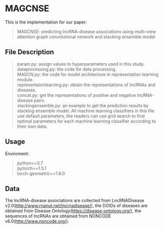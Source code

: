 # MAGCNSE
This is the implementation for our paper:
>MAGCNSE: predicting lncRNA-disease associations using multi-view attention graph convolutional network and stacking ensemble model
## File Description 
>param.py: assign values to hyperparameters used in this study.  
dataprocessing.py: the code for data processing.  
MAGCN.py: the code for model architecture in representation learning module.  
representaionlearning.py: obtain the representations of lncRNAs and diseases.  
concat.py: get the representations of positive and negative lncRNA-disease pairs.  
stackingensemble.py: an example to get the prediction results by stacking ensemble model. All machine learning classifiers in this file use default parameters, the readers can use grid search to find optimal parameters for each machine learning classifier according to their own data. 

## Usage
Enviroment:
>python==3.7  
pytorch==1.5.1  
torch-geometric==1.6.0  
 
## Data
The lncRNA-disease associations are collected from LncRNADisease v2.0(http://www.rnanut.net/lncrnadisease/), the DOIDs of diseases are obtained from Disease Ontology(https://disease-ontology.org/), the sequences of lncRNAs are obtained from NONCODE v6.0(http://www.noncode.org/).
